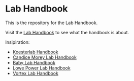 # Lab Handbook

This is the repository for the Lab Handbook.

Visit the [Lab Handbook](https://bhklab.github.io/handbook/) to see
what the handbook is about.



<!--intro-start-->
Insipiration:

  - [Koesterlab Handbook](https://koesterlab.github.io/data-science-for-bioinfo/)
  - [Candice Morey Lab Handbook](https://ccmorey.github.io/labHandbook/)
  - [Baby Lab Handbook](https://mcmaster-baby-lab.github.io/handbook/)
  - [Lowe Power Lab Handbook](https://github.com/lowepowerlab/lab_handbook)
  - [Vortex Lab Handbook](https://github.com/uw-vortex/VORTEX-handbook)

<!--intro-end-->
